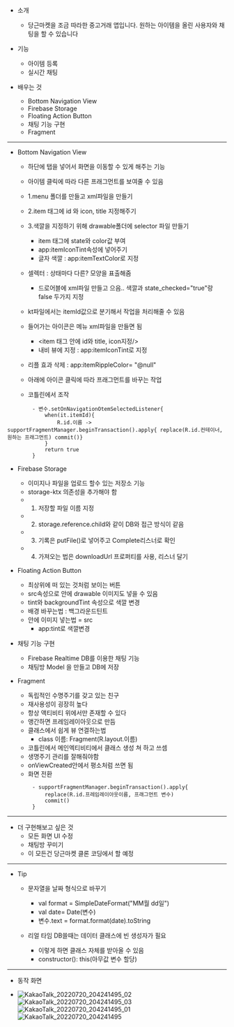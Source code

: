 - 소개
	- 당근마켓을 조금 따라한 중고거래 앱입니다. 원하는 아이템을 올린 사용자와 채팅을 할 수 있습니다 

- 기능
	- 아이템 등록
	- 실시간 채팅

- 배우는 것
	- Bottom Navigation View
	- Firebase Storage
	- Floating Action Button
	- 채팅 기능 구현
	- Fragment
---

- Bottom Navigation View
	- 하단에 탭을 넣어서 화면을 이동할 수 있게 해주는 기능
	- 아이템 클릭에 따라 다른 프래그먼트를 보여줄 수 있음
	- 1.menu 폴더를 만들고 xml파일을 만들기
	- 2.item 태그에 id 와 icon, title 지정해주기
	- 3.색깔을 지정하기 위해 drawable폴더에 selector 파일 만들기
		- item 태그에 state와 color값 부여 
		- app:itemIconTint속성에 넣어주기
		- 글자 색깔 : app:itemTextColor로 지정
	- 셀렉터 : 상태마다 다른? 모양을 표출해줌
		- 드로어블에 xml파일 만들고 으음.. 색깔과 state_checked="true"랑 false 두가지 지정
	- kt파일에서는 itemId값으로 분기해서 작업을 처리해줄 수 있음
	- 들어가는 아이콘은 메뉴 xml파일을 만들면 됨
		- <item 태그 안에 id와 title, icon지정/>
		- 내비 뷰에 지정 : app:itemIconTint로 지정
	- 리플 효과 삭제 : app:itemRippleColor= "@null"

	- 아래에 아이콘 클릭에 따라 프래그먼트를 바꾸는 작업
	- 코틀린에서 조작

```
		- 변수.setOnNavigationOtemSelectedListener{
			when(it.itemId){
				R.id.이름 -> supportFragmentManager.beginTransaction().apply{ replace(R.id.컨테이너, 원하는 프래그먼트) commit()}
			}
			return true
		}

```

- Firebase Storage
	- 이미지나 파일을 업로드 할수 있는 저장소 기능
	- storage-ktx 의존성을 추가해야 함
	- 1. 저장할 파일 이름 지정
	- 2. storage.reference.child와 같이 DB와 접근 방식이 같음
	- 3. 기록은 putFile()로 넣어주고 Complete리스너로 확인
	- 4. 가져오는 법은 downloadUrl 프로퍼티를 사용, 리스너 달기

- Floating Action Button	
	- 최상위에 떠 있는 것처럼 보이는 버튼 
	- src속성으로 안에 drawable 이미지도 넣을 수 있음
	- tint와 backgroundTint 속성으로 색깔 변경
	- 배경 바꾸는법 : 백그라운드틴트
	- 안에 이미지 넣는법 = src
		- app:tint로 색깔변경

- 채팅 기능 구현
	- Firebase Realtime DB를 이용한 채팅 기능 
	- 채팅방 Model 을 만들고 DB에 저장


- Fragment
	- 독립적인 수명주기를 갖고 있는 친구
	- 재사용성이 굉장히 높다
	- 항상 액티비티 위에서만 존재할 수 있다
	- 앵간하면 프레임레이아웃으로 만듬
	- 클래스에서 쉽게 뷰 연결하는법
		- class 이름: Fragment(R.layout.이름)
	- 코틀린에서 메인엑티비티에서 클래스 생성 쳐 하고 쓰셈 
	- 생명주기 관리를 잘해줘야함
	- onViewCreated안에서 평소처럼 쓰면 됨
	- 화면 전환 

```
		- supportFragmentManager.beginTransaction().apply{
			replace(R.id.프레임레이아웃이름, 프래그먼트 변수)
			commit()
		}
```

---

- 더 구현해보고 싶은 것
	- 모든 화면 UI 수정
	- 채팅방 꾸미기
	- 이 모든건 당근마켓 클론 코딩에서 할 예정

---

- Tip

	- 문자열을 날짜 형식으로 바꾸기
		- val format = SimpleDateFormat("MM월 dd일")
		- val date= Date(변수)
		- 변수.text = format.format(date).toString

	- 리얼 타임 DB쓸때는 데이터 클래스에 빈 생성자가 필요
		- 이렇게 하면 클래스 자체를 받아올 수 있음
		- constructor(): this(아무값 변수 할당)

---

- 동작 화면

-   ![KakaoTalk_20220720_204241495_02](https://user-images.githubusercontent.com/68932465/179974272-9242cfaa-ceda-40bf-be50-ef24e06dd3c4.jpg)
   ![KakaoTalk_20220720_204241495_03](https://user-images.githubusercontent.com/68932465/179974273-93eebcc3-1b01-4300-a14c-1f1dc250bc11.jpg)
   ![KakaoTalk_20220720_204241495_01](https://user-images.githubusercontent.com/68932465/179974267-a44d17b9-ce76-4f64-9c54-9c6d4ea44def.jpg)
 ![KakaoTalk_20220720_204241495](https://user-images.githubusercontent.com/68932465/179974259-056b417e-b242-46d4-a7f1-c1da6ad33e7c.jpg)
